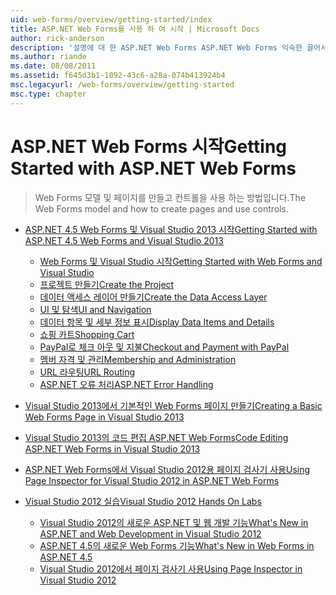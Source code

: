 ```yaml
---
uid: web-forms/overview/getting-started/index
title: ASP.NET Web Forms를 사용 하 여 시작 | Microsoft Docs
author: rick-anderson
description: '설명에 대 한 ASP.NET Web Forms ASP.NET Web Forms 익숙한 끌어서 놓기, 이벤트 기반 모델을 사용 하 여 빌드 동적 웹 사이트 수 있습니다. 디자인 화면 및 hund...'
ms.author: riande
ms.date: 08/08/2011
ms.assetid: f645d3b1-1092-43c6-a28a-074b413924b4
msc.legacyurl: /web-forms/overview/getting-started
msc.type: chapter
---
```

<a name="getting-started-with-aspnet-web-forms"></a><span data-ttu-id="4df01-104">ASP.NET Web Forms 시작</span><span class="sxs-lookup"><span data-stu-id="4df01-104">Getting Started with ASP.NET Web Forms</span></span>
====================
> <span data-ttu-id="4df01-105">Web Forms 모델 및 페이지를 만들고 컨트롤을 사용 하는 방법입니다.</span><span class="sxs-lookup"><span data-stu-id="4df01-105">The Web Forms model and how to create pages and use controls.</span></span>


- [<span data-ttu-id="4df01-106">ASP.NET 4.5 Web Forms 및 Visual Studio 2013 시작</span><span class="sxs-lookup"><span data-stu-id="4df01-106">Getting Started with ASP.NET 4.5 Web Forms and Visual Studio 2013</span></span>](getting-started-with-aspnet-45-web-forms/index.md)

    - [<span data-ttu-id="4df01-107">Web Forms 및 Visual Studio 시작</span><span class="sxs-lookup"><span data-stu-id="4df01-107">Getting Started with Web Forms and Visual Studio</span></span>](getting-started-with-aspnet-45-web-forms/introduction-and-overview.md)
    - [<span data-ttu-id="4df01-108">프로젝트 만들기</span><span class="sxs-lookup"><span data-stu-id="4df01-108">Create the Project</span></span>](getting-started-with-aspnet-45-web-forms/create-the-project.md)
    - [<span data-ttu-id="4df01-109">데이터 액세스 레이어 만들기</span><span class="sxs-lookup"><span data-stu-id="4df01-109">Create the Data Access Layer</span></span>](getting-started-with-aspnet-45-web-forms/create_the_data_access_layer.md)
    - [<span data-ttu-id="4df01-110">UI 및 탐색</span><span class="sxs-lookup"><span data-stu-id="4df01-110">UI and Navigation</span></span>](getting-started-with-aspnet-45-web-forms/ui_and_navigation.md)
    - [<span data-ttu-id="4df01-111">데이터 항목 및 세부 정보 표시</span><span class="sxs-lookup"><span data-stu-id="4df01-111">Display Data Items and Details</span></span>](getting-started-with-aspnet-45-web-forms/display_data_items_and_details.md)
    - [<span data-ttu-id="4df01-112">쇼핑 카트</span><span class="sxs-lookup"><span data-stu-id="4df01-112">Shopping Cart</span></span>](getting-started-with-aspnet-45-web-forms/shopping-cart.md)
    - [<span data-ttu-id="4df01-113">PayPal로 체크 아웃 및 지불</span><span class="sxs-lookup"><span data-stu-id="4df01-113">Checkout and Payment with PayPal</span></span>](getting-started-with-aspnet-45-web-forms/checkout-and-payment-with-paypal.md)
    - [<span data-ttu-id="4df01-114">멤버 자격 및 관리</span><span class="sxs-lookup"><span data-stu-id="4df01-114">Membership and Administration</span></span>](getting-started-with-aspnet-45-web-forms/membership-and-administration.md)
    - [<span data-ttu-id="4df01-115">URL 라우팅</span><span class="sxs-lookup"><span data-stu-id="4df01-115">URL Routing</span></span>](getting-started-with-aspnet-45-web-forms/url-routing.md)
    - [<span data-ttu-id="4df01-116">ASP.NET 오류 처리</span><span class="sxs-lookup"><span data-stu-id="4df01-116">ASP.NET Error Handling</span></span>](getting-started-with-aspnet-45-web-forms/aspnet-error-handling.md)
- [<span data-ttu-id="4df01-117">Visual Studio 2013에서 기본적인 Web Forms 페이지 만들기</span><span class="sxs-lookup"><span data-stu-id="4df01-117">Creating a Basic Web Forms Page in Visual Studio 2013</span></span>](creating-a-basic-web-forms-page.md)
- [<span data-ttu-id="4df01-118">Visual Studio 2013의 코드 편집 ASP.NET Web Forms</span><span class="sxs-lookup"><span data-stu-id="4df01-118">Code Editing ASP.NET Web Forms in Visual Studio 2013</span></span>](code-editing-in-web-forms-pages.md)
- [<span data-ttu-id="4df01-119">ASP.NET Web Forms에서 Visual Studio 2012용 페이지 검사기 사용</span><span class="sxs-lookup"><span data-stu-id="4df01-119">Using Page Inspector for Visual Studio 2012 in ASP.NET Web Forms</span></span>](using-page-inspector-in-a-visual-studio-11-beta-web-forms-project.md)
- [<span data-ttu-id="4df01-120">Visual Studio 2012 실습</span><span class="sxs-lookup"><span data-stu-id="4df01-120">Visual Studio 2012 Hands On Labs</span></span>](hands-on-labs/index.md)

    - [<span data-ttu-id="4df01-121">Visual Studio 2012의 새로운 ASP.NET 및 웹 개발 기능</span><span class="sxs-lookup"><span data-stu-id="4df01-121">What's New in ASP.NET and Web Development in Visual Studio 2012</span></span>](hands-on-labs/whats-new-in-aspnet-and-web-development-in-visual-studio-2012.md)
    - [<span data-ttu-id="4df01-122">ASP.NET 4.5의 새로운 Web Forms 기능</span><span class="sxs-lookup"><span data-stu-id="4df01-122">What's New in Web Forms in ASP.NET 4.5</span></span>](hands-on-labs/whats-new-in-web-forms-in-aspnet-45.md)
    - [<span data-ttu-id="4df01-123">Visual Studio 2012에서 페이지 검사기 사용</span><span class="sxs-lookup"><span data-stu-id="4df01-123">Using Page Inspector in Visual Studio 2012</span></span>](hands-on-labs/using-page-inspector-in-visual-studio-2012.md)
